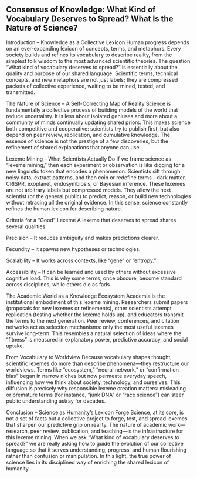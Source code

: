 ## Consensus of Knowledge: What Kind of Vocabulary Deserves to Spread? What Is the Nature of Science?

Introduction – Knowledge as a Collective Lexicon
Human progress depends on an ever-expanding lexicon of concepts, terms, and metaphors. Every society builds and refines its vocabulary to describe reality, from the simplest folk wisdom to the most advanced scientific theories. The question “What kind of vocabulary deserves to spread?” is essentially about the quality and purpose of our shared language. Scientific terms, technical concepts, and new metaphors are not just labels; they are compressed packets of collective experience, waiting to be mined, tested, and transmitted.

The Nature of Science – A Self-Correcting Map of Reality
Science is fundamentally a collective process of building models of the world that reduce uncertainty. It is less about isolated geniuses and more about a community of minds continually updating shared priors. This makes science both competitive and cooperative: scientists try to publish first, but also depend on peer review, replication, and cumulative knowledge. The essence of science is not the prestige of a few discoveries, but the refinement of shared explanations that anyone can use.

Lexeme Mining – What Scientists Actually Do
If we frame science as “lexeme mining,” then each experiment or observation is like digging for a new linguistic token that encodes a phenomenon. Scientists sift through noisy data, extract patterns, and then coin or redefine terms—dark matter, CRISPR, exoplanet, endosymbiosis, or Bayesian inference. These lexemes are not arbitrary labels but compressed models. They allow the next scientist (or the general public) to predict, reason, or build new technologies without retracing all the original evidence. In this sense, science constantly refines the human lexicon for describing nature.

Criteria for a “Good” Lexeme
A lexeme that deserves to spread shares several qualities:

Precision – It reduces ambiguity and makes predictions clearer.

Fecundity – It spawns new hypotheses or technologies.

Scalability – It works across contexts, like “gene” or “entropy.”

Accessibility – It can be learned and used by others without excessive cognitive load.
This is why some terms, once obscure, become standard across disciplines, while others die as fads.

The Academic World as a Knowledge Ecosystem
Academia is the institutional embodiment of this lexeme mining. Researchers submit papers (proposals for new lexemes or refinements), other scientists attempt replication (testing whether the lexeme holds up), and educators transmit the terms to the next generation. Peer review, conferences, and citation networks act as selection mechanisms: only the most useful lexemes survive long-term. This resembles a natural selection of ideas where the “fitness” is measured in explanatory power, predictive accuracy, and social uptake.

From Vocabulary to Worldview
Because vocabulary shapes thought, scientific lexemes do more than describe phenomena—they restructure our worldviews. Terms like “ecosystem,” “neural network,” or “confirmation bias” began in narrow niches but now permeate everyday speech, influencing how we think about society, technology, and ourselves. This diffusion is precisely why responsible lexeme creation matters: misleading or premature terms (for instance, “junk DNA” or “race science”) can steer public understanding astray for decades.

Conclusion – Science as Humanity’s Lexicon Forge
Science, at its core, is not a set of facts but a collective project to forge, test, and spread lexemes that sharpen our predictive grip on reality. The nature of academic work—research, peer review, publication, and teaching—is the infrastructure for this lexeme mining. When we ask “What kind of vocabulary deserves to spread?” we are really asking how to guide the evolution of our collective language so that it serves understanding, progress, and human flourishing rather than confusion or manipulation. In this light, the true power of science lies in its disciplined way of enriching the shared lexicon of humanity.
